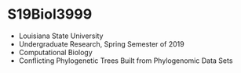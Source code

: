 # S19Biol3999
- Louisiana State University
- Undergraduate Research, Spring Semester of 2019 
- Computational Biology 
- Conflicting Phylogenetic Trees Built from Phylogenomic Data Sets
